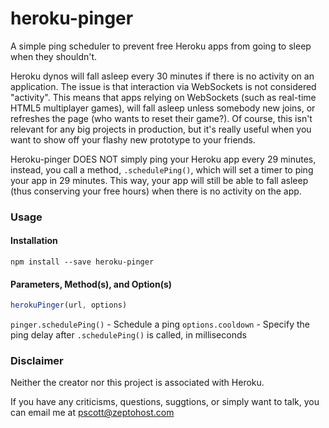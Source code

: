 # heroku-pinger
A simple ping scheduler to prevent free Heroku apps from going to sleep when they shouldn't.

Heroku dynos will fall asleep every 30 minutes if there is no activity on an application. The issue is that interaction via WebSockets is not considered "activity". This means that apps relying on WebSockets (such as real-time HTML5 multiplayer games), will fall asleep unless somebody new joins, or refreshes the page (who wants to reset their game?). Of course, this isn't relevant for any big projects in production, but it's really useful when you want to show off your flashy new prototype to your friends.

Heroku-pinger DOES NOT simply ping your Heroku app every 29 minutes, instead, you call a method, `.schedulePing()`, which will set a timer to ping your app in 29 minutes. This way, your app will still be able to fall asleep (thus conserving your free hours) when there is no activity on the app.

### Usage

#### Installation
`npm install --save heroku-pinger`

#### Parameters, Method(s), and Option(s)
```js
herokuPinger(url, options)
```
`pinger.schedulePing()` - Schedule a ping
`options.cooldown` - Specify the ping delay after `.schedulePing()` is called, in milliseconds

### Disclaimer
Neither the creator nor this project is associated with Heroku. 

If you have any criticisms, questions, suggtions, or simply want to talk, you can email me at pscott@zeptohost.com
